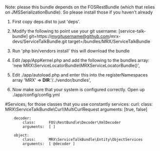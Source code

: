 Note: please this bundle depends on the FOSRestBundle (which that relies on JMSSerializationBundle).
So please install those if you haven't already

1. First copy deps.dist to just 'deps'.

2. Modify the following to point use your git username:
        [service-talk-bundle]
            git=https://mygitusername@github.com/mrx-devs/ServiceTalkBundle.git
            target=/bundles/MRX/ServiceTalkBundle
    
3. Run 'php bin/vendors install' this will download the bundle

4. Edit /app/AppKernel.php and add the following to the bundles array:
        'new MRX\ServiceLocatorBundle\MRXServiceLocatorBundle()',

5. Edit ./app/autoload.php and enter this into the registerNamespaces array
        'MRX'              => __DIR__.'/../vendor/bundles',

6. Now make sure that your system is configured correctly. Open up ./app/config/config.yml

#Services, for those classes that you use constantly
    services:
        curl:
            class:      MRX\ServiceTalkBundle\Curl\MultiCurlRequest
            arguments:  [true, false]
            
        decoder:
            class:      FOS\RestBundle\Decoder\XmlDecoder
            arguments:  [ ]
    
        object:
            class:      MRX\ServiceTalkBundle\Entity\ObjectServices
            arguments:  [ @decoder ]
    

